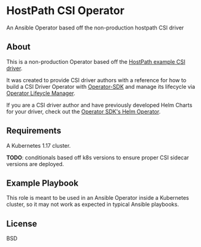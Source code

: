 # HostPath CSI Operator

An Ansible Operator based off the non-production hostpath CSI driver

About
-------
This is a non-production Operator based off the [HostPath example CSI driver](https://github.com/kubernetes-csi/csi-driver-host-path).

It was created to provide CSI driver authors with a reference for how to build a CSI Driver Operator with [Operator-SDK](https://github.com/operator-framework/operator-sdk) and manage its lifecycle via [Operator Lifeycle Manager](https://github.com/operator-framework/operator-lifecycle-manager).

If you are a CSI driver author and have previously developed Helm Charts for your driver, check out the [Operator SDK's Helm Operator](https://github.com/operator-framework/operator-sdk/tree/master/doc/helm).

Requirements
------------

A Kubernetes 1.17 cluster.

**TODO**: conditionals based off k8s versions to ensure proper CSI sidecar versions are deployed.

Example Playbook
----------------

This role is meant to be used in an Ansible Operator inside a Kubernetes cluster, so it may not work as expected in typical Ansible playbooks.

License
-------

BSD
